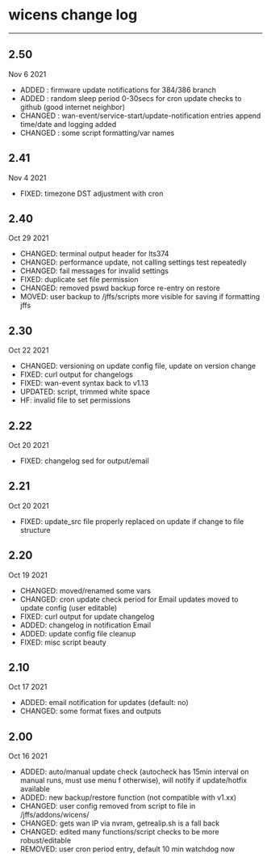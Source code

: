 # wicens change log
-----------------
## 2.50
Nov 6 2021
* ADDED : firmware update notifications for 384/386 branch
* ADDED : random sleep period 0-30secs for cron update checks to github (good internet neighbor)
* CHANGED : wan-event/service-start/update-notification entries append time/date and logging added
* CHANGED : some script formatting/var names
## 2.41
Nov 4 2021
* FIXED: timezone DST adjustment with cron
## 2.40
Oct 29 2021
* CHANGED: terminal output header for lts374
* CHANGED: performance update, not calling settings test repeatedly
* CHANGED: fail messages for invalid settings
* FIXED: duplicate set file permission
* CHANGED: removed pswd backup force re-entry on restore
* MOVED: user backup to /jffs/scripts  more visible for saving if formatting jffs
## 2.30 
Oct 22 2021
* CHANGED: versioning on update config file, update on version change
* FIXED: curl output for changelogs
* FIXED: wan-event syntax back to v1.13
* UPDATED: script, trimmed white space
* HF: invalid file to set permissions
## 2.22
Oct 20 2021
* FIXED: changelog sed for output/email
## 2.21
Oct 20 2021
* FIXED: update_src file properly replaced on update if change to file structure
## 2.20
Oct 19 2021
* CHANGED: moved/renamed some vars
* CHANGED: cron update check period for Email updates moved to update config (user editable)
* FIXED: curl output for update changelog
* ADDED: changelog in notification Email
* ADDED: update config file cleanup
* FIXED: misc script beauty
## 2.10  
Oct 17 2021
* ADDED: email notification for updates (default: no)
* CHANGED: some format fixes and outputs
## 2.00  
Oct 16 2021
* ADDED: auto/manual update check (autocheck has 15min interval on manual runs, must use menu f otherwise), 
will notify if update/hotfix available
* ADDED: new backup/restore function (not compatible with v1.xx)
* CHANGED: user config removed from script to file in /jffs/addons/wicens/
* CHANGED: gets wan IP via nvram, getrealip.sh is a fall back
* CHANGED: edited many functions/script checks to be more robust/editable
* REMOVED: user cron period entry, default 10 min watchdog now
## 
